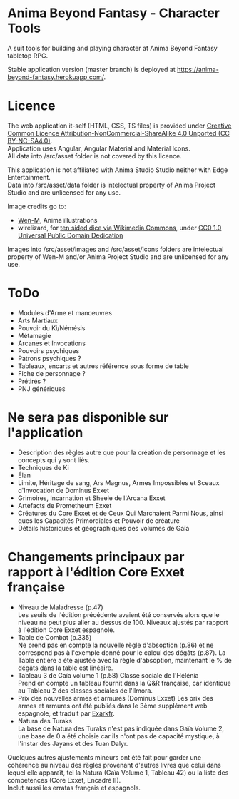 # Anima Beyond Fantasy - Character Tools

A suit tools for building and playing character at Anima Beyond Fantasy tabletop RPG.

Stable application version (master branch) is deployed at https://anima-beyond-fantasy.herokuapp.com/.

# Licence

The web application it-self (HTML, CSS, TS files) is provided under [Creative Common Licence Attribution-NonCommercial-ShareAlike 4.0 Unported (CC BY-NC-SA4.0)](http://creativecommons.org/licenses/by-nc-sa/4.0/).  
Application uses Angular, Angular Material and Material Icons.  
All data into /src/asset folder is not covered by this licence.

This application is not affiliated with Anima Studio Studio neither with Edge Entertainment.  
Data into /src/asset/data folder is intelectual property of Anima Project Studio and are unlicensed for any use.

Image credits go to:

- [Wen-M](https://www.deviantart.com/wen-m), Anima illustrations
- wirelizard, for [ten sided dice via Wikimedia Commons](https://commons.wikimedia.org/wiki/File:Ten_sided_dice.png), under [CC0 1.0 Universal Public Domain Dedication](https://creativecommons.org/publicdomain/zero/1.0/deed.en) 

Images into /src/asset/images and /src/asset/icons folders are intelectual property of Wen-M and/or Anima Project Studio and are unlicensed for any use.

# ToDo

- Modules d'Arme et manoeuvres
- Arts Martiaux
- Pouvoir du Ki/Némésis
- Métamagie
- Arcanes et Invocations
- Pouvoirs psychiques
- Patrons psychiques ?
- Tableaux, encarts et autres référence sous forme de table
- Fiche de personnage ?
- Prétirés ?
- PNJ génériques

# Ne sera pas disponible sur l'application

- Description des règles autre que pour la création de personnage et les concepts qui y sont liés.
- Techniques de Ki
- Élan
- Limite, Héritage de sang, Ars Magnus, Armes Impossibles et Sceaux d'Invocation de Dominus Exxet
- Grimoires, Incarnation et Sheele de l'Arcana Exxet
- Artefacts de Prometheum Exxet
- Créatures du Core Exxet et de Ceux Qui Marchaient Parmi Nous, ainsi ques les Capacités Primordiales et Pouvoir de créature
- Détails historiques et géographiques des volumes de Gaïa

# Changements principaux par rapport à l'édition Core Exxet française

- Niveau de Maladresse (p.47)  
  Les seuils de l'édition précédente avaient été conservés alors que le niveau ne peut plus aller au dessus de 100. Niveaux ajustés par rapport à l'édition Core Exxet espagnole.
- Table de Combat (p.335)  
  Ne prend pas en compte la nouvelle règle d'absoption (p.86) et ne correspond pas à l'exemple donné pour le calcul des dégâts (p.87). La Table entière a été ajustée avec la règle d'absoption, maintenant le % de dégâts dans la table est linéaire.
- Tableau 3 de Gaïa volume 1 (p.58) Classe sociale de l'Hélénia  
  Prend en compte un tableau fournit dans la Q&R française, car identique au Tableau 2 des classes sociales de l'Ilmora.
- Prix des nouvelles armes et armures (Dominus Exxet)
  Les prix des armes et armures ont été publiés dans le 3ème supplément web espagnole, et traduit par [Exarkfr](http://projet.animajdr.free.fr/download.php?view.210).
- Natura des Turaks  
  La base de Natura des Turaks n'est pas indiquée dans Gaïa Volume 2, une base de 0 a été choisie car ils n'ont pas de capacité mystique, à l'instar des Jayans et des Tuan Dalyr.

Quelques autres ajustements mineurs ont été fait pour garder une cohérence au niveau des règles provenant d'autres livres que celui dans lequel elle apparaît, tel la Natura (Gaïa Volume 1, Tableau 42) ou la liste des compétences (Core Exxet, Encadré II).  
Inclut aussi les erratas français et espagnols.

